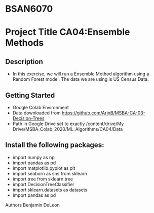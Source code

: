 # BSAN6070

# Project Title CA04:Ensemble Methods
## Description
* In this exercise, we will run a Ensemble Method algorithm using a Random Forest model. The data we are using is US Census Data.

## Getting Started
* Google Colab Environment
* Data downloaded from https://github.com/ArinB/MSBA-CA-03-Decision-Trees
* Path in Google Drive set to exactly /content/drive/My Drive/MSBA_Colab_2020/ML_Algorithms/CA04/Data

## Install the following packages:
* import numpy as np 
* import pandas as pd 
* import matplotlib.pyplot as plt 
* import seaborn as sns from sklearn 
* import tree from sklearn.tree 
* import DecisionTreeClassifier 
* import sklearn.datasets as datasets 
* import pandas as pd

Authors
Benjamin DeLeon
